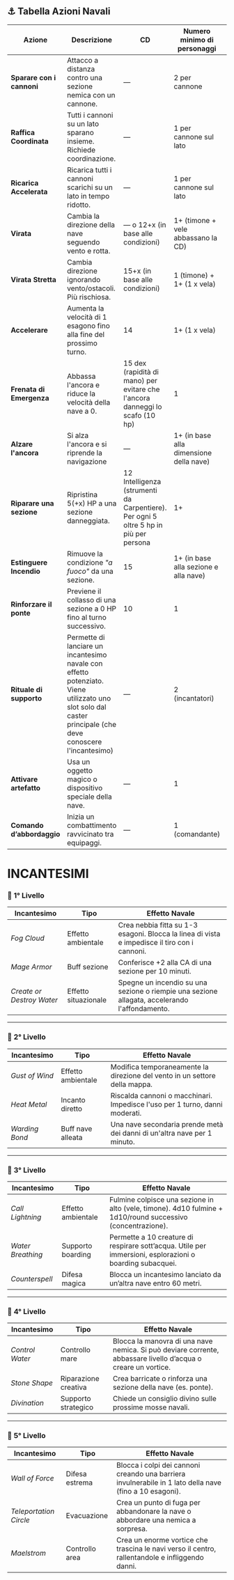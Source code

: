 
## ⚓ **Tabella Azioni Navali**

| **Azione**                | **Descrizione**                                                                                                                                            | **CD**                                                                               | **Numero minimo di personaggi**         | Prerequisito             |
| ------------------------- | ---------------------------------------------------------------------------------------------------------------------------------------------------------- | ------------------------------------------------------------------------------------ | --------------------------------------- | ------------------------ |
| **Sparare con i cannoni** | Attacco a distanza contro una sezione nemica con un cannone.                                                                                               | —                                                                                    | 2 per cannone                           | —                        |
| **Raffica Coordinata**    | Tutti i cannoni su un lato sparano insieme. Richiede coordinazione.                                                                                        | —                                                                                    | 1 per cannone sul lato                  | Tutti i cannoni carichi  |
| **Ricarica Accelerata**   | Ricarica tutti i cannoni scarichi su un lato in tempo ridotto.                                                                                             | —                                                                                    | 1 per cannone sul lato                  | —                        |
| **Virata**                | Cambia la direzione della nave seguendo vento e rotta.                                                                                                     | — o 12+x (in base alle condizioni)                                                   | 1+ (timone +  vele abbassano la CD)     | —                        |
| **Virata Stretta**        | Cambia direzione ignorando vento/ostacoli. Più rischiosa.                                                                                                  | 15+x (in base alle condizioni)                                                       | 1 (timone) + 1+ (1 x vela)              | —                        |
| **Accelerare**            | Aumenta la velocità di 1 esagono fino alla fine del prossimo turno.                                                                                        | 14                                                                                   | 1+ (1 x vela)                           | —                        |
| **Frenata di Emergenza**  | Abbassa l'ancora e riduce la velocità della nave a 0.                                                                                                      | 15 dex (rapidità di mano) per evitare che l'ancora danneggi lo scafo (10 hp)         | 1                                       | —                        |
| **Alzare l'ancora**       | Si alza l'ancora e si riprende la navigazione                                                                                                              | —                                                                                    | 1+ (in base alla dimensione della nave) | —                        |
| **Riparare una sezione**  | Ripristina 5(+x) HP a una sezione danneggiata.                                                                                                             | 12 Intelligenza (strumenti da Carpentiere). Per ogni 5 oltre 5 hp in più per persona | 1+                                      | Materiali di riparazione |
| **Estinguere Incendio**   | Rimuove la condizione _"a fuoco"_ da una sezione.                                                                                                          | 15                                                                                   | 1+ (in base alla sezione e alla nave)   | —                        |
| **Rinforzare il ponte**   | Previene il collasso di una sezione a 0 HP fino al turno successivo.                                                                                       | 10                                                                                   | 1                                       | Materiali di riparazione |
| **Rituale di supporto**   | Permette di lanciare un incantesimo navale con effetto potenziato. Viene utilizzato uno slot solo dal caster principale (che deve conoscere l'incantesimo) | —                                                                                    | 2 (incantatori)                         |                          |
| **Attivare artefatto**    | Usa un oggetto magico o dispositivo speciale della nave.                                                                                                   | —                                                                                    | 1                                       |                          |
| **Comando d’abbordaggio** | Inizia un combattimento ravvicinato tra equipaggi.                                                                                                         | —                                                                                    | 1 (comandante)                          |                          |
# INCANTESIMI
### 📘 **1° Livello**

| **Incantesimo**           | **Tipo**             | **Effetto Navale**                                                                            |
| ------------------------- | -------------------- | --------------------------------------------------------------------------------------------- |
| _Fog Cloud_               | Effetto ambientale   | Crea nebbia fitta su 1-3 esagoni. Blocca la linea di vista e impedisce il tiro con i cannoni. |
| _Mage Armor_              | Buff sezione         | Conferisce +2 alla CA di una sezione per 10 minuti.                                           |
| _Create or Destroy Water_ | Effetto situazionale | Spegne un incendio su una sezione o riempie una sezione allagata, accelerando l'affondamento. |

---

### 📗 **2° Livello**

| **Incantesimo** | **Tipo**           | **Effetto Navale**                                                          |
| --------------- | ------------------ | --------------------------------------------------------------------------- |
| _Gust of Wind_  | Effetto ambientale | Modifica temporaneamente la direzione del vento in un settore della mappa.  |
| _Heat Metal_    | Incanto diretto    | Riscalda cannoni o macchinari. Impedisce l'uso per 1 turno, danni moderati. |
| _Warding Bond_  | Buff nave alleata  | Una nave secondaria prende metà dei danni di un'altra nave per 1 minuto.    |

---

### 📙 **3° Livello**

| **Incantesimo**   | **Tipo**           | **Effetto Navale**                                                                                          |
| ----------------- | ------------------ | ----------------------------------------------------------------------------------------------------------- |
| _Call Lightning_  | Effetto ambientale | Fulmine colpisce una sezione in alto (vele, timone). 4d10 fulmine + 1d10/round successivo (concentrazione). |
| _Water Breathing_ | Supporto boarding  | Permette a 10 creature di respirare sott’acqua. Utile per immersioni, esplorazioni o boarding subacquei.    |
| _Counterspell_    | Difesa magica      | Blocca un incantesimo lanciato da un’altra nave entro 60 metri.                                             |

---

### 📕 **4° Livello**

| **Incantesimo** | **Tipo**             | **Effetto Navale**                                                                                            |
| --------------- | -------------------- | ------------------------------------------------------------------------------------------------------------- |
| _Control Water_ | Controllo mare       | Blocca la manovra di una nave nemica. Si può deviare corrente, abbassare livello d’acqua o creare un vortice. |
| _Stone Shape_   | Riparazione creativa | Crea barricate o rinforza una sezione della nave (es. ponte).                                                 |
| _Divination_    | Supporto strategico  | Chiede un consiglio divino sulle prossime mosse navali.                                                       |

---

### 📒 **5° Livello**

| **Incantesimo**        | **Tipo**       | **Effetto Navale**                                                                                      |
| ---------------------- | -------------- | ------------------------------------------------------------------------------------------------------- |
| _Wall of Force_        | Difesa estrema | Blocca i colpi dei cannoni creando una barriera invulnerabile in 1 lato della nave (fino a 10 esagoni). |
| _Teleportation Circle_ | Evacuazione    | Crea un punto di fuga per abbandonare la nave o abbordare una nemica a sorpresa.                        |
| _Maelstrom_            | Controllo area | Crea un enorme vortice che trascina le navi verso il centro, rallentandole e infliggendo danni.         |
